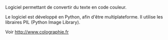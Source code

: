 Logiciel permettant de convertir du texte en code couleur.

Le logiciel est développé en Python, afin d'être multiplateforme. Il utilise les libraires PIL (Python Image Library).


Voir http://www.colographie.fr